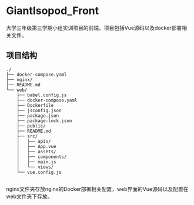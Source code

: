 # GiantIsopod_Front
大学三年级第三学期小组实训项目的前端。项目包括Vue源码以及docker部署相关文件。

## 项目结构

```
./
├── docker-compose.yaml
├── nginx/
├── README.md
└── web/
    ├── babel.config.js
    ├── docker-compose.yaml
    ├── Dockerfile
    ├── jsconfig.json
    ├── package.json
    ├── package-lock.json
    ├── public/
    ├── README.md
    ├── src/
    │   ├── apis/
    │   ├── App.vue
    │   ├── assets/
    │   ├── components/
    │   ├── main.js
    │   └── views/
    └── vue.config.js


```
nginx文件夹存放nginx的Docker部署相关配置，web界面的Vue源码以及配置在web文件夹下存放。</br>
